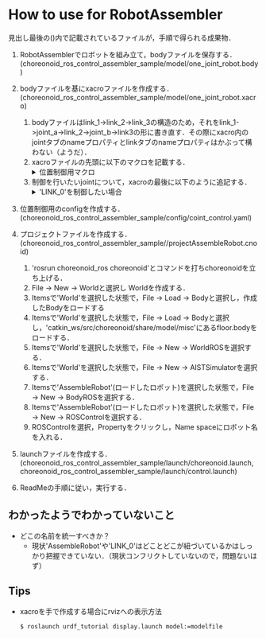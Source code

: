 # How to use for RobotAssembler
見出し最後の()内で記載されているファイルが，手順で得られる成果物．
1. RobotAssemblerでロボットを組み立て，bodyファイルを保存する．(choreonoid_ros_control_assembler_sample/model/one_joint_robot.body)
1. bodyファイルを基にxacroファイルを作成する．(choreonoid_ros_control_assembler_sample/model/one_joint_robot.xacro)
    1. bodyファイルはlink_1->link_2->link_3の構造のため，それをlink_1->joint_a->link_2->joint_b->link3の形に書き直す．その際にxacro内のjointタブのnameプロパティとlinkタブのnameプロパティはかぶって構わない（ようだ）．
    1. xacroファイルの先頭に以下のマクロを記載する．
        <details>
        <summary>位置制御用マクロ</summary>
            ```
            <xacro:macro name="joint_position_trans_v0" params="name">
            <transmission name="${name}_trans">
            <type>transmission_interface/SimpleTransmission</type>
            <joint name="${name}">
            <hardwareInterface>PositionJointInterface</hardwareInterface>
            </joint>
            <actuator name="${name}_motor">
            <hardwareInterface>PositionJointInterface</hardwareInterface>
            </actuator>
            </transmission>
            </xacro:macro>
            ```
        </details>
    1. 制御を行いたいjointについて，xacroの最後に以下のように追記する．
        <details>
        <summary>'LINK_0'を制御したい場合</summary>
            ```
            <xacro:joint_position_trans_v0 name="LINK_0"/>
            ```
        </details>

1. 位置制御用のconfigを作成する．(choreonoid_ros_control_assembler_sample/config/coint_control.yaml)
1. プロジェクトファイルを作成する．(choreonoid_ros_control_assembler_sample//projectAssembleRobot.cnoid)
    1. 'rosrun choreonoid_ros choreonoid'とコマンドを打ちchoreonoidを立ち上げる．
    1. File -> New -> Worldと選択し Worldを作成する．
    1. Itemsで'World'を選択した状態で，File -> Load -> Bodyと選択し，作成したBodyをロードする
    1. Itemsで'World'を選択した状態で，File -> Load -> Bodyと選択し，'catkin_ws/src/choreonoid/share/model/misc'にあるfloor.bodyをロードする．
    1. Itemsで'World'を選択した状態で，File -> New -> WorldROSを選択する．
    1. Itemsで'World'を選択した状態で，File -> New -> AISTSimulatorを選択する．
    1. Itemsで'AssembleRobot'(ロードしたロボット)を選択した状態で，File -> New -> BodyROSを選択する．
    1. Itemsで'AssembleRobot'(ロードしたロボット)を選択した状態で，File -> New -> ROSControlを選択する．
    1. ROSControlを選択，Propertyをクリックし，Name spaceにロボット名を入れる．
1. launchファイルを作成する．(choreonoid_ros_control_assembler_sample/launch/choreonoid.launch, choreonoid_ros_control_assembler_sample/launch/control.launch)
1. ReadMeの手順に従い，実行する．

## わかったようでわかっていないこと
- どこの名前を統一すべきか？
    - 現状'AssembleRobot'や'LINK_0'はどことどこが紐づいているかはしっかり把握できていない．（現状コンフリクトしていないので，問題ないはず）

## Tips
- xacroを手で作成する場合にrvizへの表示方法
  ```
  $ roslaunch urdf_tutorial display.launch model:=modelfile
  ```
